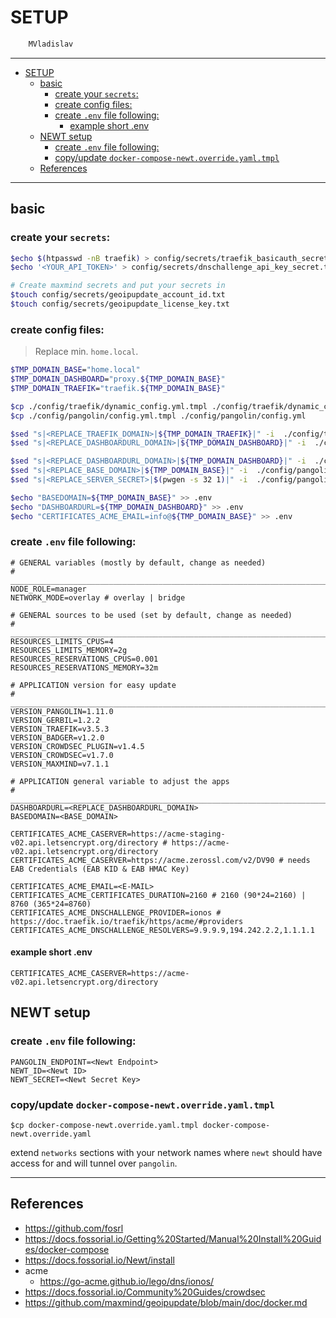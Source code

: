 # SETUP

```sh
    MVladislav
```

---

- [SETUP](#setup)
  - [basic](#basic)
    - [create your `secrets`:](#create-your-secrets)
    - [create config files:](#create-config-files)
    - [create `.env` file following:](#create-env-file-following)
      - [example short .env](#example-short-env)
  - [NEWT setup](#newt-setup)
    - [create `.env` file following:](#create-env-file-following-1)
    - [copy/update `docker-compose-newt.override.yaml.tmpl`](#copyupdate-docker-compose-newtoverrideyamltmpl)
  - [References](#references)

---

## basic

### create your `secrets`:

```sh
$echo $(htpasswd -nB traefik) > config/secrets/traefik_basicauth_secret.txt
$echo '<YOUR_API_TOKEN>' > config/secrets/dnschallenge_api_key_secret.txt

# Create maxmind secrets and put your secrets in
$touch config/secrets/geoipupdate_account_id.txt
$touch config/secrets/geoipupdate_license_key.txt
```

### create config files:

> Replace min. `home.local`.

```sh
$TMP_DOMAIN_BASE="home.local"
$TMP_DOMAIN_DASHBOARD="proxy.${TMP_DOMAIN_BASE}"
$TMP_DOMAIN_TRAEFIK="traefik.${TMP_DOMAIN_BASE}"

$cp ./config/traefik/dynamic_config.yml.tmpl ./config/traefik/dynamic_config.yml
$cp ./config/pangolin/config.yml.tmpl ./config/pangolin/config.yml

$sed "s|<REPLACE_TRAEFIK_DOMAIN>|${TMP_DOMAIN_TRAEFIK}|" -i  ./config/traefik/dynamic_config.yml
$sed "s|<REPLACE_DASHBOARDURL_DOMAIN>|${TMP_DOMAIN_DASHBOARD}|" -i  ./config/traefik/dynamic_config.yml

$sed "s|<REPLACE_DASHBOARDURL_DOMAIN>|${TMP_DOMAIN_DASHBOARD}|" -i  ./config/pangolin/config.yml
$sed "s|<REPLACE_BASE_DOMAIN>|${TMP_DOMAIN_BASE}|" -i  ./config/pangolin/config.yml
$sed "s|<REPLACE_SERVER_SECRET>|$(pwgen -s 32 1)|" -i  ./config/pangolin/config.yml

$echo "BASEDOMAIN=${TMP_DOMAIN_BASE}" >> .env
$echo "DASHBOARDURL=${TMP_DOMAIN_DASHBOARD}" >> .env
$echo "CERTIFICATES_ACME_EMAIL=info@${TMP_DOMAIN_BASE}" >> .env
```

### create `.env` file following:

```env
# GENERAL variables (mostly by default, change as needed)
# ______________________________________________________________________________
NODE_ROLE=manager
NETWORK_MODE=overlay # overlay | bridge

# GENERAL sources to be used (set by default, change as needed)
# ______________________________________________________________________________
RESOURCES_LIMITS_CPUS=4
RESOURCES_LIMITS_MEMORY=2g
RESOURCES_RESERVATIONS_CPUS=0.001
RESOURCES_RESERVATIONS_MEMORY=32m

# APPLICATION version for easy update
# ______________________________________________________________________________
VERSION_PANGOLIN=1.11.0
VERSION_GERBIL=1.2.2
VERSION_TRAEFIK=v3.5.3
VERSION_BADGER=v1.2.0
VERSION_CROWDSEC_PLUGIN=v1.4.5
VERSION_CROWDSEC=v1.7.0
VERSION_MAXMIND=v7.1.1

# APPLICATION general variable to adjust the apps
# ______________________________________________________________________________
DASHBOARDURL=<REPLACE_DASHBOARDURL_DOMAIN>
BASEDOMAIN=<BASE_DOMAIN>

CERTIFICATES_ACME_CASERVER=https://acme-staging-v02.api.letsencrypt.org/directory # https://acme-v02.api.letsencrypt.org/directory
CERTIFICATES_ACME_CASERVER=https://acme.zerossl.com/v2/DV90 # needs EAB Credentials (EAB KID & EAB HMAC Key)

CERTIFICATES_ACME_EMAIL=<E-MAIL>
CERTIFICATES_ACME_CERTIFICATES_DURATION=2160 # 2160 (90*24=2160) | 8760 (365*24=8760)
CERTIFICATES_ACME_DNSCHALLENGE_PROVIDER=ionos # https://doc.traefik.io/traefik/https/acme/#providers
CERTIFICATES_ACME_DNSCHALLENGE_RESOLVERS=9.9.9.9,194.242.2.2,1.1.1.1
```

#### example short .env

```env
CERTIFICATES_ACME_CASERVER=https://acme-v02.api.letsencrypt.org/directory
```

## NEWT setup

### create `.env` file following:

```env
PANGOLIN_ENDPOINT=<Newt Endpoint>
NEWT_ID=<Newt ID>
NEWT_SECRET=<Newt Secret Key>
```

### copy/update `docker-compose-newt.override.yaml.tmpl`

```
$cp docker-compose-newt.override.yaml.tmpl docker-compose-newt.override.yaml
```

extend `networks` sections with your network names where `newt` should have access for and will tunnel over `pangolin`.

---

## References

- <https://github.com/fosrl>
- <https://docs.fossorial.io/Getting%20Started/Manual%20Install%20Guides/docker-compose>
- <https://docs.fossorial.io/Newt/install>
- acme
  - <https://go-acme.github.io/lego/dns/ionos/>
- <https://docs.fossorial.io/Community%20Guides/crowdsec>
- <https://github.com/maxmind/geoipupdate/blob/main/doc/docker.md>
